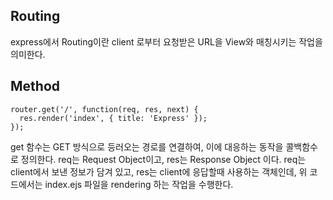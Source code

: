 ## Routing

express에서 Routing이란 client 로부터 요청받은 URL을 View와 매칭시키는 작업을 의미한다. 

## Method

~~~
router.get('/', function(req, res, next) {
  res.render('index', { title: 'Express' });
});
~~~

get 함수는 GET 방식으로 등러오는 경로를 연결하여, 이에 대응하는 동작을 콜백함수로 정의한다. req는 Request Object이고, res는 Response Object 이다. req는 client에서 보낸 정보가 담겨 있고, res는 client에 응답할때 사용하는 객체인데, 위 코드에서는 index.ejs 파일을 rendering 하는 작업을 수행한다. 
